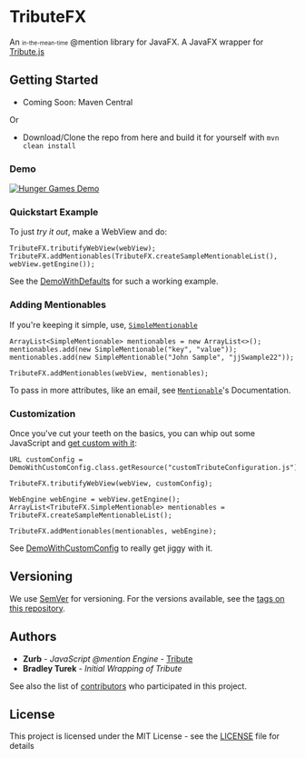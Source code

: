 # TributeFX

An <span title="meaning until a better, native, one is made for JavaFX"><small><small>in-the-mean-time</small></small></span> @mention library for JavaFX. A JavaFX wrapper for [Tribute.js][Tribute]

## Getting Started
* Coming Soon: Maven Central

Or

* Download/Clone the repo from here and build it for yourself with `mvn clean install`

### Demo
[![Hunger Games Demo]][Hunger Games Demo]

### Quickstart Example
To just _try it out_, make a WebView and do:

    TributeFX.tributifyWebView(webView);
    TributeFX.addMentionables(TributeFX.createSampleMentionableList(), webView.getEngine());

See the [DemoWithDefaults] for such a working example.

### Adding Mentionables
If you're keeping it simple, use, [`SimpleMentionable`]
    
    ArrayList<SimpleMentionable> mentionables = new ArrayList<>();
    mentionables.add(new SimpleMentionable("key", "value"));
    mentionables.add(new SimpleMentionable("John Sample", "jjSwample22"));
    
    TributeFX.addMentionables(webView, mentionables);

To pass in more attributes, like an email, see [`Mentionable`]'s Documentation.

### Customization
Once you've cut your teeth on the basics, you can whip out some JavaScript and [get custom with it]:

    URL customConfig = DemoWithCustomConfig.class.getResource("customTributeConfiguration.js");

    TributeFX.tributifyWebView(webView, customConfig);

    WebEngine webEngine = webView.getEngine();
    ArrayList<TributeFX.SimpleMentionable> mentionables = TributeFX.createSampleMentionableList();
    
    TributeFX.addMentionables(mentionables, webEngine);
    
See [DemoWithCustomConfig] to really get jiggy with it.

## Versioning

We use [SemVer](http://semver.org/) for versioning. For the versions available, see the [tags on this repository](https://github.com/your/project/tags). 

## Authors

* **Zurb** - *JavaScript @mention Engine* - [Tribute]
* **Bradley Turek** - *Initial Wrapping of Tribute*

See also the list of [contributors](https://github.com/your/project/contributors) who participated in this project.

## License

This project is licensed under the MIT License - see the [LICENSE](LICENSE) file for details

[Tribute]: https://github.com/zurb/tribute
[Hunger Games Demo]: https://i.imgur.com/yLadZRo.gif
[DemoWithDefaults]: src/main/java/tech/ugma/customcomponents/tributefx/demo/DemoWithDefaults.java

[Tribute]: https://github.com/zurb/tribute
[Hunger Games Demo]: https://i.imgur.com/yLadZRo.gif
[DemoWithDefaults]: src/main/java/tech/ugma/customcomponents/tributefx/demo/DemoWithDefaults.java
[get custom with it]: https://github.com/zurb/tribute#a-collection "See Tribute's website for all the configuration options."
[DemoWithCustomConfig]: src/main/java/tech/ugma/customcomponents/tributefx/demo/DemoWithCustomConfig.java
[`Mentionable`]: src/main/java/tech/ugma/customcomponents/tributefx/Mentionable.java
[`SimpleMentionable`]: src/main/java/tech/ugma/customcomponents/tributefx/SimpleMentionable.java